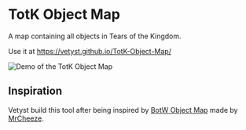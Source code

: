 # TotK Object Map
A map containing all objects in Tears of the Kingdom.

Use it at https://vetyst.github.io/TotK-Object-Map/

![Demo of the TotK Object Map](https://github.com/vetyst/TotK-Object-Map/blob/master/demo.jpg?raw=true)

## Inspiration
Vetyst build this tool after being inspired by [BotW Object Map](https://github.com/MrCheeze/botw-object-map) made by [MrCheeze](https://github.com/MrCheeze/).
